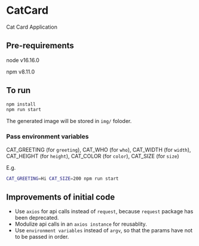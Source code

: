 # CatCard

Cat Card Application

## Pre-requirements

node v16.16.0

npm v8.11.0

## To run

```bash
npm install
npm run start
```

The generated image will be stored in `img/` foloder.

### Pass environment variables

CAT_GREETING (for `greeting`), CAT_WHO (for `who`), CAT_WIDTH (for `width`), CAT_HEIGHT (for `height`), CAT_COLOR (for `color`), CAT_SIZE (for `size`)

E.g.

```bash
CAT_GREETING=Hi CAT_SIZE=200 npm run start
```

## Improvements of initial code

- Use `axios` for api calls instead of `request`, because `request` package has been deprecated.
- Modulize api calls in an `axios instance` for reusablity.
- Use `environment variables` instead of `argv`, so that the params have not to be passed in order.
